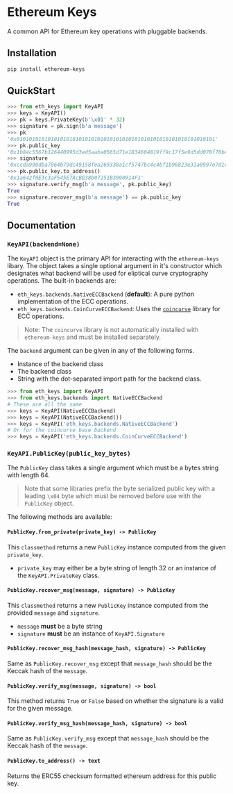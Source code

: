 # Ethereum Keys


A common API for Ethereum key operations with pluggable backends.


## Installation

```sh
pip install ethereum-keys
```

## QuickStart

```python
>>> from eth_keys import KeyAPI
>>> keys = KeyAPI()
>>> pk = keys.PrivateKey(b'\x01' * 32)
>>> signature = pk.sign(b'a message')
>>> pk
'0x0101010101010101010101010101010101010101010101010101010101010101'
>>> pk.public_key
'0x1b84c5567b126440995d3ed5aaba0565d71e1834604819ff9c17f5e9d5dd078f70beaf8f588b541507fed6a642c5ab42dfdf8120a7f639de5122d47a69a8e8d1'
>>> signature
'0xccda990dba7864b79dc49158fea269338a1cf5747bc4c4bf1b96823e31a0997e7d1e65c06c5bf128b7109e1b4b9ba8d1305dc33f32f624695b2fa8e02c12c1e000'
>>> pk.public_key.to_address()
'0x1a642f0E3c3aF545E7AcBD38b07251B3990914F1'
>>> signature.verify_msg(b'a message', pk.public_key)
True
>>> signature.recover_msg(b'a message') == pk.public_key
True
```


## Documentation

### `KeyAPI(backend=None)`

The `KeyAPI` object is the primary API for interacting with the `ethereum-keys` libary.  The object takes a single optional argument in it's constructor which designates what backend will be used for eliptical curve cryptography operations.  The built-in backends are:

* `eth_keys.backends.NativeECCBackend` (**default**): A pure python implementation of the ECC operations.
* `eth_keys.backends.CoinCurveECCBackend`: Uses the [`coincurve`](https://github.com/ofek/coincurve) library for ECC operations.

> Note: The `coincurve` library is not automatically installed with `ethereum-keys` and must be installed separately.

The `backend` argument can be given in any of the following forms.

* Instance of the backend class
* The backend class
* String with the dot-separated import path for the backend class.

```python
>>> from eth_keys import KeyAPI
>>> from eth_keys.backends import NativeECCBackend
# These are all the same
>>> keys = KeyAPI(NativeECCBackend)
>>> keys = KeyAPI(NativeECCBackend())
>>> keys = KeyAPI('eth_keys.backends.NativeECCBackend')
# Or for the coincurve base backend
>>> keys = KeyAPI('eth_keys.backends.CoinCurveECCBackend')
```

### `KeyAPI.PublicKey(public_key_bytes)`

The `PublicKey` class takes a single argument which must be a bytes string with length 64.

> Note that some libraries prefix the byte serialized public key with a leading `\x04` byte which must be removed before use with the `PublicKey` object.

The following methods are available:


#### `PublicKey.from_private(private_key) -> PublicKey`

This `classmethod` returns a new `PublicKey` instance computed from the
given `private_key`.  

* `private_key` may either be a byte string of length 32 or an instance of the `KeyAPI.PrivateKey` class.


#### `PublicKey.recover_msg(message, signature) -> PublicKey`

This `classmethod` returns a new `PublicKey` instance computed from the
provided `message` and `signature`.

* `message` **must** be a byte string
* `signature` **must** be an instance of `KeyAPI.Signature`


#### `PublicKey.recover_msg_hash(message_hash, signature) -> PublicKey`

Same as `PublicKey.recover_msg` except that `message_hash` should be the Keccak
hash of the `message`.


#### `PublicKey.verify_msg(message, signature) -> bool`

This method returns `True` or `False` based on whether the signature is a valid
for the given message.


#### `PublicKey.verify_msg_hash(message_hash, signature) -> bool`

Same as `PublicKey.verify_msg` except that `message_hash` should be the Keccak
hash of the `message`.


#### `PublicKey.to_address() -> text`

Returns the ERC55 checksum formatted ethereum address for this public key.

